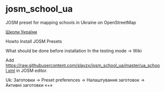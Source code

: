 # josm_school_ua
JOSM preset for mapping schools in Ukraine on OpenStreetMap

[Школи України](https://wiki.openstreetmap.org/wiki/Uk:%D0%A8%D0%BA%D0%BE%D0%BB%D0%B8_%D0%A3%D0%BA%D1%80%D0%B0%D1%97%D0%BD%D0%B8)

Howto Install JOSM Presets

What should be done before installation In the testing mode -> Wiki

Add https://raw.githubusercontent.com/slayzx/josm_school_ua/master/ua_school.xml in JOSM editor.

Uk: Заготовки -> Preset preferences -> Налаштування заготовок -> Активні заготовки «+»

